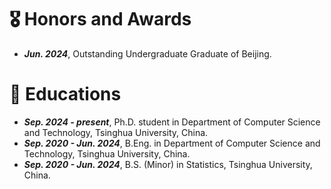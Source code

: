 # 🎖 Honors and Awards
- ***Jun. 2024***, Outstanding Undergraduate Graduate of Beijing.

# 📖 Educations
- ***Sep. 2024 - present***, Ph.D. student in Department of Computer Science and Technology, Tsinghua University, China. 
- ***Sep. 2020 - Jun. 2024***, B.Eng. in Department of Computer Science and Technology, Tsinghua University, China.
- ***Sep. 2020 - Jun. 2024***, B.S. (Minor) in Statistics, Tsinghua University, China.

<!-- # 💻 Internships
- *2019.05 - 2020.02*, [Lorem](https://github.com/), China. -->